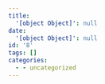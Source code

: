 ```yaml
---
title:
  '[object Object]': null
date:
  '[object Object]': null
id: '8'
tags: []
categories:
  - - uncategorized
---
```

